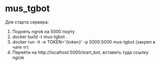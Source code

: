 # mus_tgbot

Для старта сервера:

1. Поднять ngrok на 5000 порту
2. docker build -t mus-tgbot .
3. docker run -it -e TOKEN='{token}' -p 5000:5000 mus-tgbot (закреп в чате тг)
4. Перейти на http://localhost:5000/start_bot, вставить туда ссылку ngrok